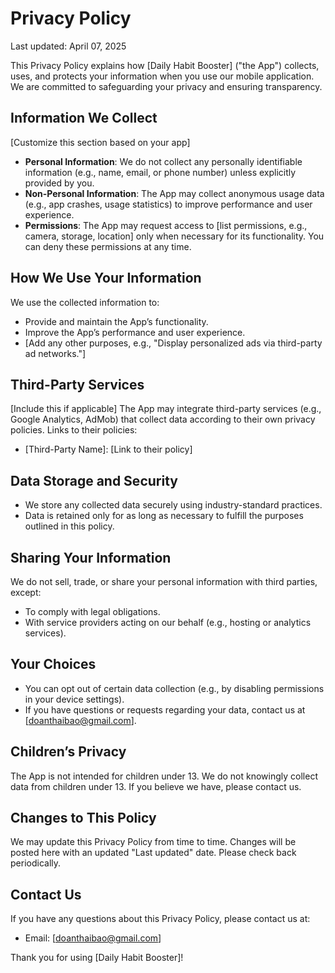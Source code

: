 # Privacy Policy

Last updated: April 07, 2025

This Privacy Policy explains how [Daily Habit Booster] ("the App") collects, uses, and protects your information when you use our mobile application. We are committed to safeguarding your privacy and ensuring transparency.

## Information We Collect
[Customize this section based on your app]
- **Personal Information**: We do not collect any personally identifiable information (e.g., name, email, or phone number) unless explicitly provided by you.
- **Non-Personal Information**: The App may collect anonymous usage data (e.g., app crashes, usage statistics) to improve performance and user experience.
- **Permissions**: The App may request access to [list permissions, e.g., camera, storage, location] only when necessary for its functionality. You can deny these permissions at any time.

## How We Use Your Information
We use the collected information to:
- Provide and maintain the App’s functionality.
- Improve the App’s performance and user experience.
- [Add any other purposes, e.g., "Display personalized ads via third-party ad networks."]

## Third-Party Services
[Include this if applicable]
The App may integrate third-party services (e.g., Google Analytics, AdMob) that collect data according to their own privacy policies. Links to their policies:
- [Third-Party Name]: [Link to their policy]

## Data Storage and Security
- We store any collected data securely using industry-standard practices.
- Data is retained only for as long as necessary to fulfill the purposes outlined in this policy.

## Sharing Your Information
We do not sell, trade, or share your personal information with third parties, except:
- To comply with legal obligations.
- With service providers acting on our behalf (e.g., hosting or analytics services).

## Your Choices
- You can opt out of certain data collection (e.g., by disabling permissions in your device settings).
- If you have questions or requests regarding your data, contact us at [doanthaibao@gmail.com].

## Children’s Privacy
The App is not intended for children under 13. We do not knowingly collect data from children under 13. If you believe we have, please contact us.

## Changes to This Policy
We may update this Privacy Policy from time to time. Changes will be posted here with an updated "Last updated" date. Please check back periodically.

## Contact Us
If you have any questions about this Privacy Policy, please contact us at:
- Email: [doanthaibao@gmail.com]

Thank you for using [Daily Habit Booster]!
